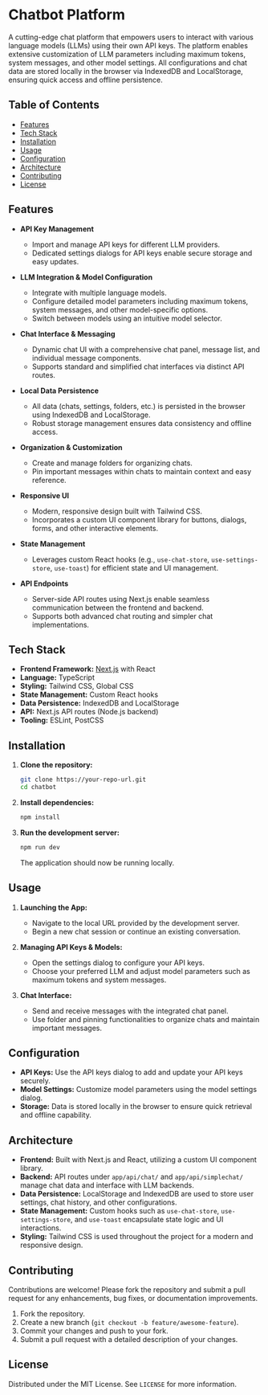 # Chatbot Platform

A cutting-edge chat platform that empowers users to interact with various language models (LLMs) using their own API keys. The platform enables extensive customization of LLM parameters including maximum tokens, system messages, and other model settings. All configurations and chat data are stored locally in the browser via IndexedDB and LocalStorage, ensuring quick access and offline persistence.

## Table of Contents

- [Features](#features)
- [Tech Stack](#tech-stack)
- [Installation](#installation)
- [Usage](#usage)
- [Configuration](#configuration)
- [Architecture](#architecture)
- [Contributing](#contributing)
- [License](#license)

## Features

- **API Key Management**
  - Import and manage API keys for different LLM providers.
  - Dedicated settings dialogs for API keys enable secure storage and easy updates.
  
- **LLM Integration & Model Configuration**
  - Integrate with multiple language models.
  - Configure detailed model parameters including maximum tokens, system messages, and other model-specific options.
  - Switch between models using an intuitive model selector.

- **Chat Interface & Messaging**
  - Dynamic chat UI with a comprehensive chat panel, message list, and individual message components.
  - Supports standard and simplified chat interfaces via distinct API routes.
  
- **Local Data Persistence**
  - All data (chats, settings, folders, etc.) is persisted in the browser using IndexedDB and LocalStorage.
  - Robust storage management ensures data consistency and offline access.

- **Organization & Customization**
  - Create and manage folders for organizing chats.
  - Pin important messages within chats to maintain context and easy reference.

- **Responsive UI**
  - Modern, responsive design built with Tailwind CSS.
  - Incorporates a custom UI component library for buttons, dialogs, forms, and other interactive elements.

- **State Management**
  - Leverages custom React hooks (e.g., `use-chat-store`, `use-settings-store`, `use-toast`) for efficient state and UI management.

- **API Endpoints**
  - Server-side API routes using Next.js enable seamless communication between the frontend and backend.
  - Supports both advanced chat routing and simpler chat implementations.

## Tech Stack

- **Frontend Framework:** [Next.js](https://nextjs.org/) with React
- **Language:** TypeScript
- **Styling:** Tailwind CSS, Global CSS
- **State Management:** Custom React hooks
- **Data Persistence:** IndexedDB and LocalStorage
- **API:** Next.js API routes (Node.js backend)
- **Tooling:** ESLint, PostCSS

## Installation

1. **Clone the repository:**
   ```bash
   git clone https://your-repo-url.git
   cd chatbot
   ```

2. **Install dependencies:**
   ```bash
   npm install
   ```

3. **Run the development server:**
   ```bash
   npm run dev
   ```
   The application should now be running locally.

## Usage

1. **Launching the App:**
   - Navigate to the local URL provided by the development server.
   - Begin a new chat session or continue an existing conversation.

2. **Managing API Keys & Models:**
   - Open the settings dialog to configure your API keys.
   - Choose your preferred LLM and adjust model parameters such as maximum tokens and system messages.

3. **Chat Interface:**
   - Send and receive messages with the integrated chat panel.
   - Use folder and pinning functionalities to organize chats and maintain important messages.

## Configuration

- **API Keys:** Use the API keys dialog to add and update your API keys securely.
- **Model Settings:** Customize model parameters using the model settings dialog.
- **Storage:** Data is stored locally in the browser to ensure quick retrieval and offline capability.

## Architecture

- **Frontend:** Built with Next.js and React, utilizing a custom UI component library.
- **Backend:** API routes under `app/api/chat/` and `app/api/simplechat/` manage chat data and interface with LLM backends.
- **Data Persistence:** LocalStorage and IndexedDB are used to store user settings, chat history, and other configurations.
- **State Management:** Custom hooks such as `use-chat-store`, `use-settings-store`, and `use-toast` encapsulate state logic and UI interactions.
- **Styling:** Tailwind CSS is used throughout the project for a modern and responsive design.

## Contributing

Contributions are welcome! Please fork the repository and submit a pull request for any enhancements, bug fixes, or documentation improvements.

1. Fork the repository.
2. Create a new branch (`git checkout -b feature/awesome-feature`).
3. Commit your changes and push to your fork.
4. Submit a pull request with a detailed description of your changes.

## License

Distributed under the MIT License. See `LICENSE` for more information.